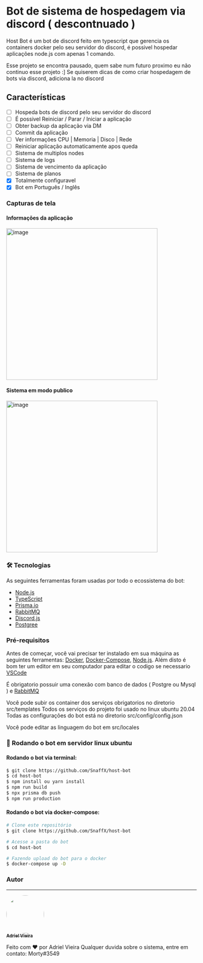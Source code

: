 # Bot de sistema de hospedagem via discord ( descontnuado )

Host Bot é um bot de discord feito em typescript que gerencia os containers docker pelo seu servidor do discord, é possivel hospedar aplicações node.js com apenas 1 comando.

Esse projeto se encontra pausado, quem sabe num futuro proximo eu não continuo esse projeto :]
Se quiserem dicas de como criar hospedagem de bots via discord, adiciona la no discord

## Características

- [ ] Hospeda bots de discord pelo seu servidor do discord
- [ ] É possivel Reiniciar / Parar / Iniciar a aplicação
- [ ] Obter backup da aplicação via DM
- [ ] Commit da aplicação
- [ ] Ver informações CPU | Memoria | Disco | Rede
- [ ] Reiniciar aplicação automaticamente apos queda
- [ ] Sistema de multiplos nodes
- [ ] Sistema de logs
- [ ] Sistema de vencimento da aplicação
- [ ] Sistema de planos
- [x] Totalmente configuravel
- [x] Bot em Português / Inglês

### Capturas de tela

#### Informações da aplicação

<img width="400" alt="image" src="https://media.discordapp.net/attachments/996221556499955732/998263736311750766/2.PNG">

#### Sistema em modo publico

<img width="400" alt="image" src="https://github.com/SnaffX/host-bot/blob/master/screenshots/2.png">

### 🛠 Tecnologias

As seguintes ferramentas foram usadas por todo o ecossistema do bot:

- [Node.js](https://nodejs.org/en/)
- [TypeScript](https://www.typescriptlang.org/)
- [Prisma.io](https://www.prisma.io/)
- [RabbitMQ](https://www.rabbitmq.com/)
- [Discord.js](https://discord.js.org)
- [Postgree](https://www.postgresql.org)

### Pré-requisitos

Antes de começar, você vai precisar ter instalado em sua máquina as seguintes ferramentas:
[Docker](https://www.docker.com), [Docker-Compose](https://docs.docker.com/compose/), [Node.js](https://nodejs.org/en/).
Além disto é bom ter um editor em seu computador para editar o codigo se necessario [VSCode](https://code.visualstudio.com/)

É obrigatorio possuir uma conexão com banco de dados ( Postgre ou Mysql ) e [RabbitMQ](https://www.rabbitmq.com/)

Você pode subir os container dos serviços obrigatorios no diretorio src/templates
Todos os serviços do projeto foi usado no linux ubuntu 20.04
Todas as configurações do bot está no diretorio src/config/config.json

Você pode editar as linguagem do bot em src/locales

### 🎲 Rodando o bot em servidor linux ubuntu

#### Rodando o bot via terminal:

```bash
$ git clone https://github.com/SnaffX/host-bot
$ cd host-bot
$ npm install ou yarn install
$ npm run build
$ npx prisma db push
$ npm run production
```

#### Rodando o bot via docker-compose:

```bash
# Clone este repositório
$ git clone https://github.com/SnaffX/host-bot

# Acesse a pasta do bot
$ cd host-bot

# Fazendo upload do bot para o docker
$ docker-compose up -D
```

### Autor

---

<a href="https://github.com/SnaffX">
 <img style="border-radius: 50%;" src="https://images-ext-1.discordapp.net/external/wq557Lu1bEkS7ixVr-mN0fcqEFq1-rmIf4pFtkAH4Bs/%3Fsize%3D2048/https/cdn.discordapp.com/avatars/665200472596152341/2a2e4a2bedd8e136a8750298d158eee4.png" width="100px;" alt=""/>
 <br />
 <sub><b>Adriel Vieira</b></sub></a>

Feito com ❤️ por Adriel Vieira
Qualquer duvida sobre o sistema, entre em contato: Morty#3549
